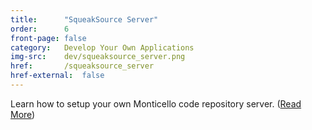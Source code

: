 ```yaml
---
title:      "SqueakSource Server"
order:      6
front-page: false
category:   Develop Your Own Applications
img-src:    dev/squeaksource_server.png
href:       /squeaksource_server
href-external:  false
---
```

Learn how to setup your own Monticello code repository server. ([Read More](/squeaksource_server))
